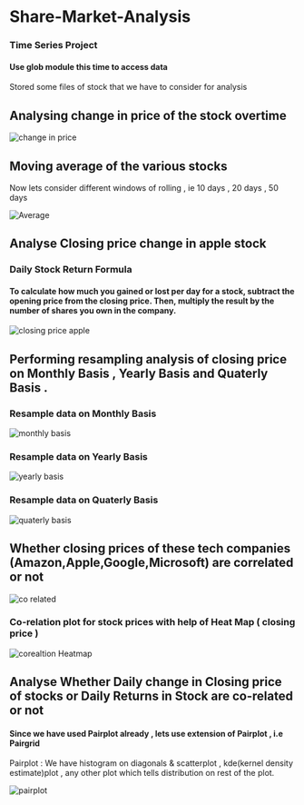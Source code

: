 # Share-Market-Analysis
### Time Series Project
#### Use glob module this time to access data 
Stored some files of stock that we have to consider for analysis
## Analysing change in price of the stock overtime

![change in price](https://github.com/Preeti0018/Share-Market-Analysis/assets/159876174/ac62508f-fcb4-446b-a975-26ba0dfc45ea)

## Moving average of the various stocks
Now lets consider different windows of rolling , ie 10 days , 20 days , 50 days

![Average](https://github.com/Preeti0018/Share-Market-Analysis/assets/159876174/351028f7-a424-45ce-9126-4615c76410e9)

## Analyse Closing price change in apple stock
### Daily Stock Return Formula
#### To calculate how much you gained or lost per day for a stock, subtract the opening price from the closing price. Then, multiply the result by the number of shares you own in the company. 

![closing price apple](https://github.com/Preeti0018/Share-Market-Analysis/assets/159876174/f34b72e9-4d09-49b9-be63-89a8b5f17b07)
## Performing resampling analysis of closing price on Monthly Basis , Yearly Basis and Quaterly Basis .
### Resample data on Monthly Basis

![monthly basis](https://github.com/Preeti0018/Share-Market-Analysis/assets/159876174/5438b12b-2020-402a-95e5-cd8285dc3489)

### Resample data on Yearly Basis

![yearly basis](https://github.com/Preeti0018/Share-Market-Analysis/assets/159876174/43726ac3-6118-42c7-9870-4d8ee91de458)

### Resample data on Quaterly Basis

![quaterly basis](https://github.com/Preeti0018/Share-Market-Analysis/assets/159876174/f3ac5e9b-c493-4a39-bb81-9e372d1909ba)

## Whether closing prices of these tech companies (Amazon,Apple,Google,Microsoft) are correlated or not

![co related](https://github.com/Preeti0018/Share-Market-Analysis/assets/159876174/87c3ca98-8e76-4a44-a049-a90ba0b1deb5)

### Co-relation plot for stock prices with help of Heat Map ( closing price )

![corealtion Heatmap](https://github.com/Preeti0018/Share-Market-Analysis/assets/159876174/5a4de367-5136-4c76-a377-bae732d24b99)

## Analyse Whether Daily change in Closing price of stocks or Daily Returns in Stock are co-related or not
#### Since we have used Pairplot already , lets use extension of Pairplot , i.e Pairgrid
Pairplot : We have histogram on diagonals & scatterplot , kde(kernel density estimate)plot , any other plot which tells distribution on rest of the plot.

![pairplot](https://github.com/Preeti0018/Share-Market-Analysis/assets/159876174/29cf78ad-b8e9-43da-88e0-1b85bf418126)


